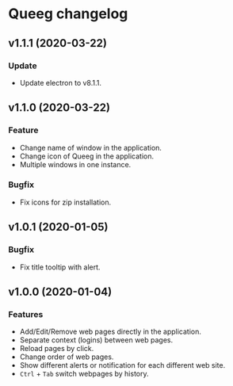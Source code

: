 # Queeg changelog

## v1.1.1 (2020-03-22)

### Update

- Update electron to v8.1.1.

## v1.1.0 (2020-03-22)

### Feature

- Change name of window in the application.
- Change icon of Queeg in the application.
- Multiple windows in one instance.

### Bugfix

- Fix icons for zip installation.

## v1.0.1 (2020-01-05)

### Bugfix

- Fix title tooltip with alert.

## v1.0.0 (2020-01-04)

### Features

- Add/Edit/Remove web pages directly in the application.
- Separate context (logins) between web pages.
- Reload pages by click.
- Change order of web pages.
- Show different alerts or notification for each different web site.
- `Ctrl` + `Tab` switch webpages by history.